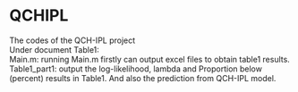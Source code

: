 # QCHIPL
The codes of the QCH-IPL project   
Under document Table1:      
Main.m: running Main.m firstly can output excel files to obtain table1 results.   
Table1_part1: output the log-likelihood, lambda and Proportion below (percent) results in Table1. And also the prediction from QCH-IPL model.   
   
